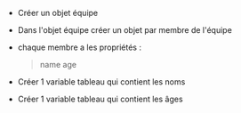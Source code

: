 - Créer un objet équipe
- Dans l'objet équipe créer un objet par membre de l'équipe
- chaque membre a les propriétés :
	> name
	> age
	> 

- Créer 1 variable tableau qui contient les noms
- Créer 1 variable tableau qui contient les âges

